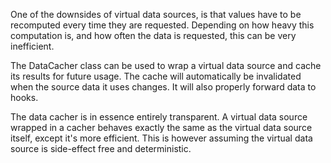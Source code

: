 One of the downsides of virtual data sources, is that values have to be recomputed every time they are requested. Depending on how heavy this computation is, and how often the data is requested, this can be very inefficient.

The DataCacher class can be used to wrap a virtual data source and cache its results for future usage. The cache will automatically be invalidated when the source data it uses changes. It will also properly forward data to hooks.

The data cacher is in essence entirely transparent. A virtual data source wrapped in a cacher behaves exactly the same as the virtual data source itself, except it's more efficient. This is however assuming the virtual data source is side-effect free and deterministic.
